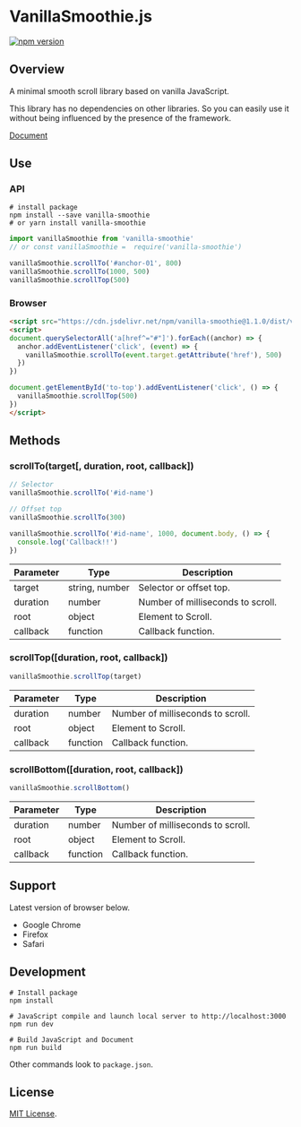 # VanillaSmoothie.js

[![npm version](https://badge.fury.io/js/vanilla-smoothie.svg)](https://badge.fury.io/js/vanilla-smoothie)

<!-- [GH_PAGES]
[GitHub](https://github.com/kimulaco/vanilla-smoothie)
[GH_PAGES] -->

<!-- [GH_PAGES]
<ul>
<li><a href="#overview">Overview</a></li>
<li><a href="#use">Use</a></li>
<li><a href="#support">Support</a></li>
<li><a href="#development">Development</a></li>
<li><a href="#license">License</a></li>
</ul>
[GH_PAGES] -->

## Overview

A minimal smooth scroll library based on vanilla JavaScript.

This library has no dependencies on other libraries. So you can easily use it without being influenced by the presence of the framework.

[Document](https://kimulaco.github.io/vanilla-smoothie/)

## Use

### API

```shell
# install package
npm install --save vanilla-smoothie
# or yarn install vanilla-smoothie
```

```js
import vanillaSmoothie from 'vanilla-smoothie'
// or const vanillaSmoothie =  require('vanilla-smoothie')

vanillaSmoothie.scrollTo('#anchor-01', 800)
vanillaSmoothie.scrollTo(1000, 500)
vanillaSmoothie.scrollTop(500)
```

### Browser

```html
<script src="https://cdn.jsdelivr.net/npm/vanilla-smoothie@1.1.0/dist/vanilla-smoothie.min.js"></script>
<script>
document.querySelectorAll('a[href^="#"]').forEach((anchor) => {
  anchor.addEventListener('click', (event) => {
    vanillaSmoothie.scrollTo(event.target.getAttribute('href'), 500)
  })
})

document.getElementById('to-top').addEventListener('click', () => {
  vanillaSmoothie.scrollTop(500)
})
</script>
```

## Methods

### scrollTo(target[, duration, root, callback])

```js
// Selector
vanillaSmoothie.scrollTo('#id-name')

// Offset top
vanillaSmoothie.scrollTo(300)

vanillaSmoothie.scrollTo('#id-name', 1000, document.body, () => {
  console.log('Callback!!')
})
```

| Parameter | Type | Description |
----|----|----
| target | string, number | Selector or offset top. |
| duration | number | Number of milliseconds to scroll. |
| root | object | Element to Scroll. |
| callback | function | Callback function. |

### scrollTop([duration, root, callback])

```js
vanillaSmoothie.scrollTop(target)
```

| Parameter | Type | Description |
----|----|----
| duration | number | Number of milliseconds to scroll. |
| root | object | Element to Scroll. |
| callback | function | Callback function. |

<!-- [GH_PAGES]
<button type="button" class="js-button-top">Page Top</button>
[GH_PAGES] -->

### scrollBottom([duration, root, callback])

```js
vanillaSmoothie.scrollBottom()
```

| Parameter | Type | Description |
----|----|----
| duration | number | Number of milliseconds to scroll. |
| root | object | Element to Scroll. |
| callback | function | Callback function. |

<!-- [GH_PAGES]
<button type="button" class="js-button-bottom">Page Bottom</button>
[GH_PAGES] -->

## Support

Latest version of browser below.

- Google Chrome
- Firefox
- Safari

## Development

```shell
# Install package
npm install

# JavaScript compile and launch local server to http://localhost:3000
npm run dev

# Build JavaScript and Document
npm run build
```

Other commands look to `package.json`.

## License

[MIT License](https://github.com/kimulaco/vanilla-smoothie/blob/master/LICENSE).
